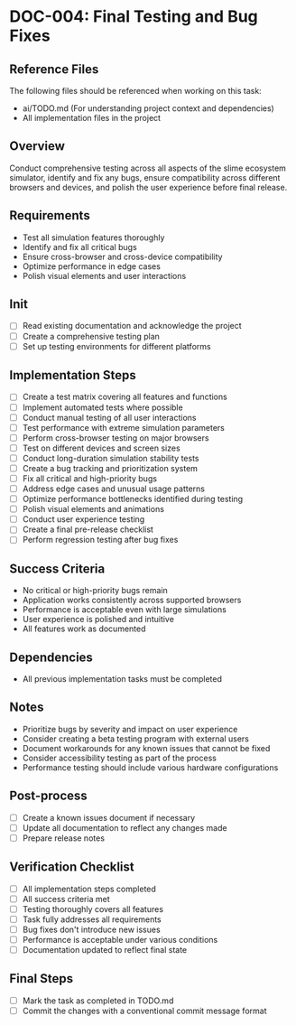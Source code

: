 # DOC-004: Final Testing and Bug Fixes

## Reference Files
The following files should be referenced when working on this task:
- ai/TODO.md (For understanding project context and dependencies)
- All implementation files in the project

## Overview
Conduct comprehensive testing across all aspects of the slime ecosystem simulator, identify and fix any bugs, ensure compatibility across different browsers and devices, and polish the user experience before final release.

## Requirements
- Test all simulation features thoroughly
- Identify and fix all critical bugs
- Ensure cross-browser and cross-device compatibility
- Optimize performance in edge cases
- Polish visual elements and user interactions

## Init
- [ ] Read existing documentation and acknowledge the project
- [ ] Create a comprehensive testing plan
- [ ] Set up testing environments for different platforms

## Implementation Steps
- [ ] Create a test matrix covering all features and functions
- [ ] Implement automated tests where possible
- [ ] Conduct manual testing of all user interactions
- [ ] Test performance with extreme simulation parameters
- [ ] Perform cross-browser testing on major browsers
- [ ] Test on different devices and screen sizes
- [ ] Conduct long-duration simulation stability tests
- [ ] Create a bug tracking and prioritization system
- [ ] Fix all critical and high-priority bugs
- [ ] Address edge cases and unusual usage patterns
- [ ] Optimize performance bottlenecks identified during testing
- [ ] Polish visual elements and animations
- [ ] Conduct user experience testing
- [ ] Create a final pre-release checklist
- [ ] Perform regression testing after bug fixes

## Success Criteria
- No critical or high-priority bugs remain
- Application works consistently across supported browsers
- Performance is acceptable even with large simulations
- User experience is polished and intuitive
- All features work as documented

## Dependencies
- All previous implementation tasks must be completed

## Notes
- Prioritize bugs by severity and impact on user experience
- Consider creating a beta testing program with external users
- Document workarounds for any known issues that cannot be fixed
- Consider accessibility testing as part of the process
- Performance testing should include various hardware configurations

## Post-process
- [ ] Create a known issues document if necessary
- [ ] Update all documentation to reflect any changes made
- [ ] Prepare release notes

## Verification Checklist
- [ ] All implementation steps completed
- [ ] All success criteria met
- [ ] Testing thoroughly covers all features
- [ ] Task fully addresses all requirements
- [ ] Bug fixes don't introduce new issues
- [ ] Performance is acceptable under various conditions
- [ ] Documentation updated to reflect final state

## Final Steps
- [ ] Mark the task as completed in TODO.md
- [ ] Commit the changes with a conventional commit message format 
